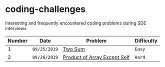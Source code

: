 # coding-challenges
Interesting and frequently encountered coding problems during SDE interviews

Number | Date | Problem | Difficulty
---| --- | --- | ---
1 | `09/25/2019` | [Two Sum](https://github.com/prathameshv/coding-challenges/tree/master/easy/two-sum) | `Easy`
2 | `09/26/2019` | [Product of Array Except Self](https://github.com/prathameshv/coding-challenges/tree/master/hard/Product%20of%20Array%20Except%20Self) | `Hard`
